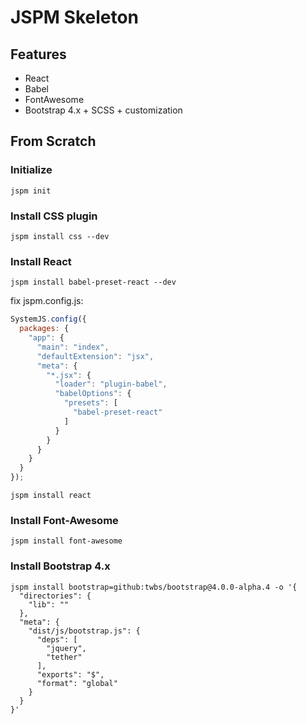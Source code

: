 # JSPM Skeleton #

## Features ##

- React
- Babel
- FontAwesome
- Bootstrap 4.x + SCSS + customization

## From Scratch ##

### Initialize ###

```shell
jspm init
```

### Install CSS plugin ###

```shell
jspm install css --dev
```

### Install React ###

```shell
jspm install babel-preset-react --dev
```

fix jspm.config.js:

```javascript
SystemJS.config({
  packages: {
    "app": {
      "main": "index",
      "defaultExtension": "jsx",
      "meta": {
        "*.jsx": {
          "loader": "plugin-babel",
          "babelOptions": {
            "presets": [
              "babel-preset-react"
            ]
          }
        }
      }
    }
  }
});
```

```shell
jspm install react
```

### Install Font-Awesome ###

```shell
jspm install font-awesome
```

### Install Bootstrap 4.x ###

```shell
jspm install bootstrap=github:twbs/bootstrap@4.0.0-alpha.4 -o '{
  "directories": {
    "lib": ""
  },
  "meta": {
    "dist/js/bootstrap.js": {
      "deps": [
        "jquery",
        "tether"
      ],
      "exports": "$",
      "format": "global"
    }
  }
}'
```
